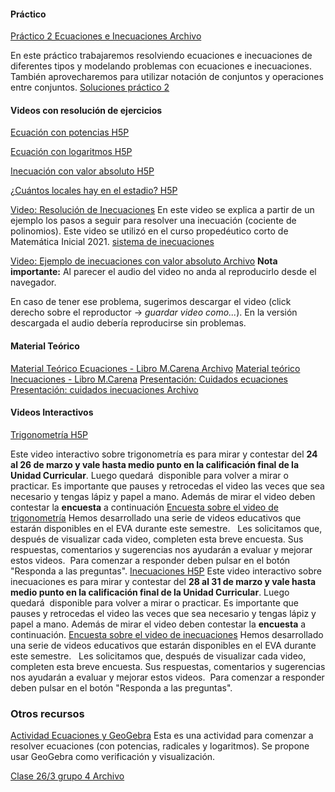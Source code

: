 #### Práctico
[Práctico 2 Ecuaciones e Inecuaciones Archivo](https://eva.fing.edu.uy/mod/resource/view.php?id=201231)

En este práctico trabajaremos resolviendo ecuaciones e inecuaciones de diferentes tipos y modelando problemas con ecuaciones e inecuaciones. También aprovecharemos para utilizar notación de conjuntos y operaciones entre conjuntos.
[Soluciones práctico 2](]https://eva.fing.edu.uy/mod/resource/view.php?id=201233)

#### Videos con resolución de ejercicios
[Ecuación con potencias H5P](https://eva.fing.edu.uy/mod/h5pactivity/view.php?id=215898)

[Ecuación con logaritmos H5P](https://eva.fing.edu.uy/mod/h5pactivity/view.php?id=215899)

[Inecuación con valor absoluto H5P](https://eva.fing.edu.uy/mod/h5pactivity/view.php?id=215900)

[¿Cuántos locales hay en el estadio? H5P](https://eva.fing.edu.uy/mod/h5pactivity/view.php?id=215901)

[Video: Resolución de Inecuaciones](https://eva.fing.edu.uy/mod/url/view.php?id=201248)
En este video se explica a partir de un ejemplo los pasos a seguir para resolver una inecuación (cociente de polinomios). Este video se utilizó en el curso propedéutico corto de Matemática Inicial 2021.
[sistema de inecuaciones](https://eva.fing.edu.uy/mod/h5pactivity/view.php?id=215902)

[Video: Ejemplo de inecuaciones con valor absoluto Archivo](https://eva.fing.edu.uy/mod/resource/view.php?id=201249)
**Nota importante:** Al parecer el audio del video no anda al reproducirlo desde el navegador.

En caso de tener ese problema, sugerimos descargar el video (click derecho sobre el reproductor -> _guardar video como..._). En la versión descargada el audio debería reproducirse sin problemas.

#### Material Teórico

[Material Teórico Ecuaciones - Libro M.Carena Archivo](https://eva.fing.edu.uy/mod/resource/view.php?id=201243)
[Material teórico Inecuaciones - Libro M.Carena](https://eva.fing.edu.uy/mod/resource/view.php?id=201244)
[Presentación: Cuidados ecuaciones](https://eva.fing.edu.uy/pluginfile.php/499197/mod_resource/content/3/presentacion_ecuaciones.pdf)
[Presentación: cuidados inecuaciones Archivo](https://eva.fing.edu.uy/mod/resource/view.php?id=201246)

#### Videos Interactivos

[Trigonometría H5P](https://eva.fing.edu.uy/mod/h5pactivity/view.php?id=220213)

Este video interactivo sobre trigonometría es para mirar y contestar del **24 al 26 de marzo y vale hasta medio punto en la calificación final de la Unidad Curricular**. Luego quedará  disponible para volver a mirar o practicar. Es importante que pauses y retrocedas el video las veces que sea necesario y tengas lápiz y papel a mano. Además de mirar el video deben contestar la **encuesta** a continuación
[Encuesta sobre el video de trigonometría](https://eva.fing.edu.uy/mod/feedback/view.php?id=222250)
 Hemos desarrollado una serie de videos educativos que estarán disponibles en el EVA durante este semestre.  
  Les solicitamos que, después de visualizar cada video, completen esta breve encuesta. Sus respuestas, comentarios y sugerencias nos ayudarán a evaluar y mejorar estos videos. 
  Para comenzar a responder deben pulsar en el botón "Responda a las preguntas".
 [Inecuaciones H5P](https://eva.fing.edu.uy/mod/h5pactivity/view.php?id=219369)
 Este video interactivo sobre inecuaciones es para mirar y contestar del **28 al 31 de marzo y vale hasta medio punto en la calificación final de la Unidad Curricular**. Luego quedará  disponible para volver a mirar o practicar. Es importante que pauses y retrocedas el video las veces que sea necesario y tengas lápiz y papel a mano. Además de mirar el video deben contestar la **encuesta** a continuación.
   [Encuesta sobre el video de inecuaciones](https://eva.fing.edu.uy/mod/feedback/view.php?id=222251)
   Hemos desarrollado una serie de videos educativos que estarán disponibles en el EVA durante este semestre.  
   Les solicitamos que, después de visualizar cada video, completen esta breve encuesta. Sus respuestas, comentarios y sugerencias nos ayudarán a evaluar y mejorar estos videos. 
   Para comenzar a responder deben pulsar en el botón "Responda a las preguntas".

### Otros recursos

[Actividad Ecuaciones y GeoGebra](https://eva.fing.edu.uy/mod/resource/view.php?id=201250)
Esta es una actividad para comenzar a resolver ecuaciones (con potencias, radicales y logaritmos). Se propone usar GeoGebra como verificación y visualización.

[Clase 26/3 grupo 4 Archivo](https://eva.fing.edu.uy/mod/resource/view.php?id=222762)